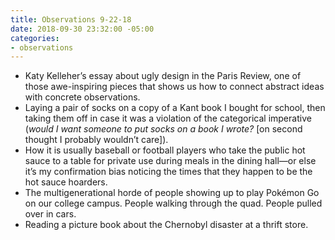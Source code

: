```yaml
---
title: Observations 9-22-18
date: 2018-09-30 23:32:00 -05:00
categories:
- observations
---
```


- Katy Kelleher’s essay about ugly design in the Paris Review, one of those awe-inspiring pieces that shows us how to connect abstract ideas with concrete observations.
- Laying a pair of socks on a copy of a Kant book I bought for school, then taking them off in case it was a violation of the categorical imperative (*would I want someone to put socks on a book I wrote?* [on second thought I probably wouldn’t care]).
- How it is usually baseball or football players who take the public hot sauce to a table for private use during meals in the dining hall—or else it’s my confirmation bias noticing the times that they happen to be the hot sauce hoarders.
- The multigenerational horde of people showing up to play Pokémon Go on our college campus. People walking through the quad. People pulled over in cars.
- Reading a picture book about the Chernobyl disaster at a thrift store.